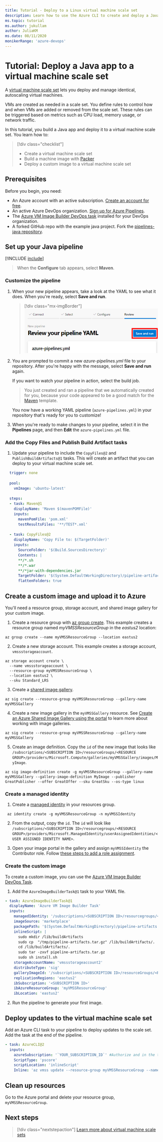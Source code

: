```yaml
---
title: Tutorial - Deploy to a Linux virtual machine scale set
description: Learn how to use the Azure CLI to create and deploy a Java application on Linux VMs using a virtual machine scale set 
ms.topic: tutorial
ms.author: jukullam
author: JuliaKM
ms.date: 08/11/2020
monikerRange: 'azure-devops'
---
```


# Tutorial: Deploy a Java app to a virtual machine scale set

A [virtual machine scale set](https://docs.microsoft.com/azure/virtual-machine-scale-sets/overview) lets you deploy and manage identical, autoscaling virtual machines. 

VMs are created as needed in a scale set. You define rules to control how and when VMs are added or removed from the scale set. These rules can be triggered based on metrics such as CPU load, memory usage, or network traffic.

In this tutorial, you build a Java app and deploy it to a virtual machine scale set. You learn how to:

> [!div class="checklist"]
> * Create a virtual machine scale set
> * Build a machine image with [Packer](https://www.packer.io/) 
> * Deploy a custom image to a virtual machine scale set

## Prerequisites

Before you begin, you need:
- An Azure account with an active subscription. [Create an account for free](https://azure.microsoft.com/free/?WT.mc_id=A261C142F).
- An active Azure DevOps organization. [Sign up for Azure Pipelines](../../../get-started/pipelines-sign-up.md).
- The [Azure VM Image Builder DevOps task](https://marketplace.visualstudio.com/items?itemName=AzureImageBuilder.devOps-task-for-azure-image-builder) installed for your DevOps organization. 
- A forked GitHub repo with the example java project. Fork the [pipelines-java repository](https://github.com/MicrosoftDocs/pipelines-java).

## Set up your Java pipeline

[!INCLUDE [include](../../../ecosystems/includes/create-pipeline-before-template-selected.md)]

> When the **Configure** tab appears, select **Maven**.

###  Customize the pipeline

1. When your new pipeline appears, take a look at the YAML to see what it does. When you're ready, select **Save and run**.

   > [!div class="mx-imgBorder"] 
   > ![Save and run button in a new YAML pipeline](../../../ecosystems/media/save-and-run-button-new-yaml-pipeline.png)

2. You are prompted to commit a new _azure-pipelines.yml_ file to your repository. After you're happy with the message, select **Save and run** again.

   If you want to watch your pipeline in action, select the build job.

   > You just created and ran a pipeline that we automatically created for you, because your code appeared to be a good match for the [Maven](https://github.com/microsoft/azure-pipelines-yaml/blob/master/templates/maven.yml) template.

   You now have a working YAML pipeline (`azure-pipelines.yml`) in your repository that's ready for you to customize!

3. When you're ready to make changes to your pipeline, select it in the **Pipelines** page, and then **Edit** the `azure-pipelines.yml` file.

### Add the Copy Files and Publish Build Artifact tasks

1. Update your pipeline to include the `CopyFiles@2` and `PublishBuildArtifacts@1` tasks. This will create an artifact that you can deploy to your virtual machine scale set.

```yaml
  trigger: none

  pool:
    vmImage: 'ubuntu-latest'

  steps:
  - task: Maven@1
    displayName: 'Maven $(mavenPOMFile)'
    inputs:
      mavenPomFile: 'pom.xml'
      testResultsFiles: '**/TEST*.xml'

  - task: CopyFiles@2
    displayName: 'Copy File to: $(TargetFolder)'
    inputs:
      SourceFolder: '$(Build.SourcesDirectory)'
      Contents: |
      **/*.sh 
      **/*.war
      **/*jar-with-dependencies.jar
      TargetFolder: '$(System.DefaultWorkingDirectory)/pipeline-artifacts/'
      flattenFolders: true 
```

## Create a custom image and upload it to Azure

You'll need a resource group, storage account, and shared image gallery for your custom image. 

1. Create a resource group with [az group create](/cli/azure/group#az-group-create). This example creates a resource group named *myVMSSResourceGroup* in the *eastus2* location:

```azurecli-interactive
az group create --name myVMSSResourceGroup --location eastus2
```

2. Create a new storage account. This example creates a storage account, `vmssstorageaccount`.

  ```azurecli-interactive
  az storage account create \
    --name vmssstorageaccount \
    --resource-group myVMSSResourceGroup \
    --location eastus2 \
    --sku Standard_LRS 
  ```

3. Create a [shared image gallery](https://docs.microsoft.com/azure/virtual-machines/shared-images-cli). 

  ```azurecli-interactive
  az sig create --resource-group myVMSSResourceGroup --gallery-name myVMSSGallery
  ```

4. Create a new image gallery in the `myVMSSGallery` resource. See [Create an Azure Shared Image Gallery using the portal](https://docs.microsoft.com/azure/virtual-machines/windows/shared-images-portal) to learn more about working with image galleries. 

  ```azurecli-interactive
  az sig create --resource-group myVMSSResourceGroup --gallery-name myVMSSGallery
  ```

5. Create an image definition. Copy the `id` of the new image that looks like `/subscriptions/<SUBSCRIPTION ID>/resourceGroups/<RESOURCE GROUP>/providers/Microsoft.Compute/galleries/myVMSSGallery/images/MyImage`. 

  ```azurecli-interactive
  az sig image-definition create -g myVMSSResourceGroup --gallery-name myVMSSGallery --gallery-image-definition MyImage --publisher GreatPublisher --offer GreatOffer --sku GreatSku --os-type linux
   ```

### Create a managed identity

1. Create a [managed identity](https://docs.microsoft.com/azure/active-directory/managed-identities-azure-resources/overview) in your resources group. 

  ```azurecli-interactive
   az identity create -g myVMSSResourceGroup -n myVMSSIdentity
  ```
2. From the output, copy the `id`.  The `id` will look like `/subscriptions/<SUBSCRIPTION ID>/resourcegroups/<RESOURCE GROUP>/providers/Microsoft.ManagedIdentity/userAssignedIdentities/<USER ASSIGNED IDENTITY NAME>`. 

3. Open your image portal in the gallery and assign `myVMSSIdentity` the Contributor role. Follow [these steps to add a role assignment](https://docs.microsoft.com/azure/role-based-access-control/role-assignments-portal).  

### Create the custom image

To create a custom image, you can use the [Azure VM Image Builder DevOps Task](https://marketplace.visualstudio.com/items?itemName=AzureImageBuilder.devOps-task-for-azure-image-builder). 

1. Add the `AzureImageBuilderTask@1` task to your YAML file.  

```yaml
- task: AzureImageBuilderTask@1
  displayName: 'Azure VM Image Builder Task'
  inputs:
    managedIdentity: '/subscriptions/<SUBSCRIPTION ID>/resourcegroups/<RESOURCE GROUP>/providers/Microsoft.ManagedIdentity/userAssignedIdentities/<USER ASSIGNED IDENTITY NAME>'
    imageSource: 'marketplace'
    packagePath: '$(System.DefaultWorkingDirectory)/pipeline-artifacts'
    inlineScript: |
      sudo mkdir /lib/buildArtifacts
      sudo cp  "/tmp/pipeline-artifacts.tar.gz" /lib/buildArtifacts/.
      cd /lib/buildArtifacts/.
      sudo tar -zxvf pipeline-artifacts.tar.gz
      sudo sh install.sh
    storageAccountName: 'vmssstorageaccount2'
    distributeType: 'sig'
    galleryImageId: '/subscriptions/<SUBSCRIPTION ID>/resourceGroups/<RESOURCE GROUP>/providers/Microsoft.Compute/galleries/myVMSSGallery/images/MyImage/versions/0.0.$(Build.BuildId)'
    replicationRegions: 'eastus2'
    ibSubscription: '<SUBSCRIPTION ID>'
    ibAzureResourceGroup: 'myVMSSResourceGroup'
    ibLocation: 'eastus2'
```

2. Run the pipeline to generate your first image.
 
## Deploy updates to the virtual machine scale set 

Add an Azure CLI task to your pipeline to deploy updates to the scale set. Add the task at the end of the pipeline. 

```yml
- task: AzureCLI@2
  inputs:
    azureSubscription: '`YOUR_SUBSCRIPTION_ID`' #Authorize and in the task editor
    ScriptType: 'pscore'
    scriptLocation: 'inlineScript'
    Inline: 'az vmss update --resource-group myVMSSResourceGroup --name vmssScaleSet --set virtualMachineProfile.storageProfile.imageReference.id=/subscriptions/YOUR_SUBSCRIPTION_ID/myVMSSResourceGroup/providers/Microsoft.Compute/images/vmss-image-$(Build.BuildId)'
```
## Clean up resources

Go to the Azure portal and delete your resource group, `myVMSSResourceGroup`.

## Next steps
> [!div class="nextstepaction"]
> [Learn more about virtual machine scale sets](https://docs.microsoft.com/azure/virtual-machine-scale-sets/overview)

